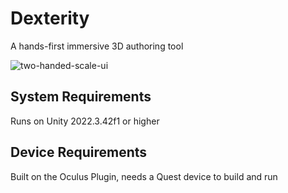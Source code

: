 # Dexterity
 A hands-first immersive 3D authoring tool 

 
![two-handed-scale-ui](https://github.com/user-attachments/assets/e19b5f23-86ea-47e7-a7dd-29bd5208a196)

## System Requirements
Runs on Unity 2022.3.42f1 or higher

## Device Requirements
Built on the Oculus Plugin, needs a Quest device to build and run 
